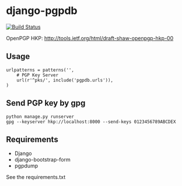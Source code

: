 django-pgpdb
============

[![Build Status](https://travis-ci.org/mugwort-rc/django-pgpdb.svg?branch=master)](https://travis-ci.org/mugwort-rc/django-pgpdb)

OpenPGP HKP: <http://tools.ietf.org/html/draft-shaw-openpgp-hkp-00>

## Usage

```
urlpatterns = patterns('',
    # PGP Key Server
    url(r'^pks/', include('pgpdb.urls')),
)
```

## Send PGP key by gpg

```
python manage.py runserver
gpg --keyserver hkp://localhost:8000 --send-keys 0123456789ABCDEX
```

## Requirements

* Django
* django-bootstrap-form
* pgpdump

See the requirements.txt
